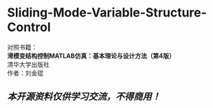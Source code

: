 # Sliding-Mode-Variable-Structure-Control  
对照书籍：  
**滑模变结构控制MATLAB仿真：基本理论与设计方法（第4版）**  
清华大学出版社  
作者：刘金琨  
## ***本开源资料仅供学习交流，不得商用！***
